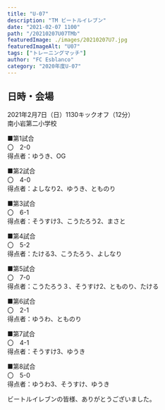```yaml
---
title: "U-07"
description: "TM ビートルイレブン"
date: "2021-02-07 1100"
path: "/20210207U07TMb"
featuredImage: ./images/20210207U7.jpg
featuredImageAlt: "U07"
tags: ["トレーニングマッチ"]
author: "FC Esblanco"
category: "2020年度U-07"
---
```


## 日時・会場

2021年2月7日（日）1130キックオフ（12分）<br>
南小岩第二小学校

■第1試合<br>
〇　2-0<br>
得点者：ゆうき、OG

■第2試合<br>
〇　4-0<br>
得点者：よしなり2、ゆうき、とものり

■第3試合<br>
〇　6-1<br>
得点者：そうすけ3、こうたろう2、まさと

■第4試合<br>
〇　5-2<br>
得点者：たける3、こうたろう、よしなり

■第5試合<br>
〇　7-0<br>
得点者：こうたろう３、そうすけ2、とものり、たける

■第6試合<br>
〇　2-1<br>
得点者：ゆうわ、とものり

■第7試合<br>
〇　4-1<br>
得点者：そうすけ3、ゆうき

■第8試合<br>
〇　5-0<br>
得点者：ゆうわ3、そうすけ、ゆうき


ビートルイレブンの皆様、ありがとうございました。
